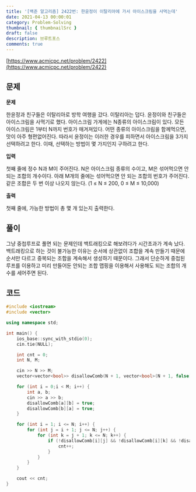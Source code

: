 ```yaml
---
title: '[백준 알고리즘] 2422번: 한윤정이 이탈리아에 가서 아이스크림을 사먹는데'
date: 2021-04-13 00:00:01
category: Problem-Solving
thumbnail: { thumbnailSrc }
draft: false
description: 브루트포스
comments: true
---
```


[https://www.acmicpc.net/problem/2422](https://www.acmicpc.net/problem/2422)

## 문제

**문제**<br>

한윤정과 친구들은 이탈리아로 방학 여행을 갔다. 이탈리아는 덥다. 윤정이와 친구들은 아이스크림을 사먹기로 했다. 아이스크림 가게에는 N종류의 아이스크림이 있다. 모든 아이스크림은 1부터 N까지 번호가 매겨져있다. 어떤 종류의 아이스크림을 함께먹으면, 맛이 아주 형편없어진다. 따라서 윤정이는 이러한 경우를 피하면서 아이스크림을 3가지 선택하려고 한다. 이때, 선택하는 방법이 몇 가지인지 구하려고 한다.

**입력**<br>

첫째 줄에 정수 N과 M이 주어진다. N은 아이스크림 종류의 수이고, M은 섞어먹으면 안 되는 조합의 개수이다. 아래 M개의 줄에는 섞어먹으면 안 되는 조합의 번호가 주어진다. 같은 조합은 두 번 이상 나오지 않는다. (1 ≤ N ≤ 200, 0 ≤ M ≤ 10,000)

**출력**<br>

첫째 줄에, 가능한 방법이 총 몇 개 있는지 출력한다.

## 풀이

그냥 중첩루프로 풀면 되는 문제인데 백트래킹으로 해보려다가 시간초과가 계속 났다. 백트래킹으로 하는 것이 불가능한 이유는 순서에 상관없이 조합을 계속 만들기 때문에 순서만 다르고 중복되는 조합을 계속해서 생성하기 때문이다. 그래서 단순하게 중첩된 루프를 이용하고 미리 만들어둔 안되는 조합 맵핑을 이용해서 사용해도 되는 조합의 개수를 세어주면 된다.

## 코드

```cpp
#include <iostream>
#include <vector>

using namespace std;

int main() {
    ios_base::sync_with_stdio(0);
    cin.tie(NULL);

    int cnt = 0;
    int N, M;

    cin >> N >> M;
    vector<vector<bool>> disallowComb(N + 1, vector<bool>(N + 1, false));

    for (int i = 0;i < M; i++) {
        int a, b;
        cin >> a >> b;
        disallowComb[a][b] = true;
        disallowComb[b][a] = true;
    }

    for (int i = 1; i <= N; i++) {
        for (int j = i + 1; j <= N; j++) {
            for (int k = j + 1; k <= N; k++) {
                if (!disallowComb[i][j] && !disallowComb[i][k] && !disallowComb[j][k]) {
                    cnt++;
                }
            }
        }
    }

    cout << cnt;
}


```

